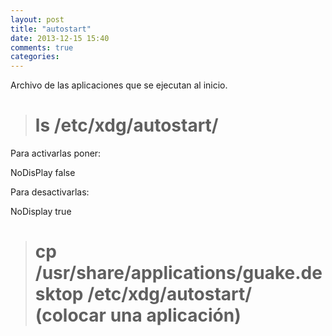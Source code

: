 ```yaml
---
layout: post
title: "autostart"
date: 2013-12-15 15:40
comments: true
categories: 
---
```

Archivo de las aplicaciones que se ejecutan al inicio.

># ls /etc/xdg/autostart/

Para activarlas poner:

NoDisPlay false

Para desactivarlas:

NoDisplay true

># cp /usr/share/applications/guake.desktop /etc/xdg/autostart/ (colocar una aplicación)

